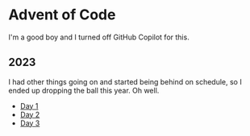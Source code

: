 # Advent of Code

I'm a good boy and I turned off GitHub Copilot for this.

## 2023

I had other things going on and started being behind on schedule, so I ended up dropping the ball this year. Oh well.

- [Day 1](/2023/day1/index.ts)
- [Day 2](/2023/day2/index.ts)
- [Day 3](/2023/day3/index.ts)
